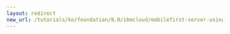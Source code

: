 ```yaml
---
layout: redirect
new_url: /tutorials/ko/foundation/8.0/ibmcloud/mobilefirst-server-using-scripts-lbp/
---
```

